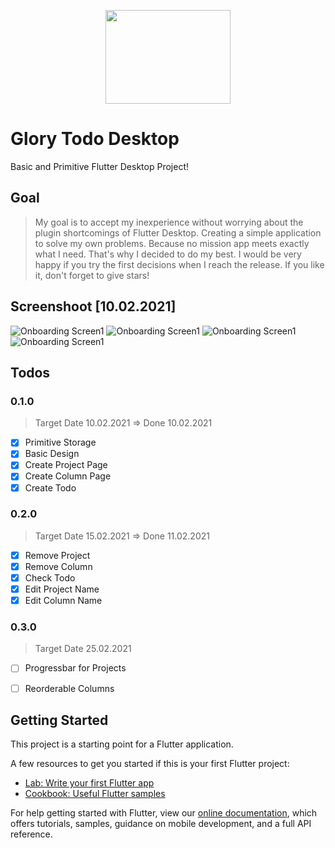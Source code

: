 <p align="center">
  <img src="https://github.com/yessGlory17/glory_todo_desktop/blob/main/assets/logo.png" width="200" height="150" />
</p>


# Glory Todo Desktop

Basic and Primitive Flutter Desktop Project!

## Goal
> My goal is to accept my inexperience without worrying about the plugin shortcomings of Flutter Desktop. Creating a simple application to solve my own problems. Because no mission app meets exactly what I need. That's why I decided to do my best. I would be very happy if you try the first decisions when I reach the release. If you like it, don't forget to give stars!
## Screenshoot [10.02.2021]
  ![Onboarding Screen1](https://github.com/yessGlory17/glory_todo_desktop/blob/main/screenshoots/Ekran%20Al%C4%B1nt%C4%B1s%C4%B1.JPG)
  ![Onboarding Screen1](https://github.com/yessGlory17/glory_todo_desktop/blob/main/screenshoots/Ekran%20Al%C4%B1nt%C4%B1s%C4%B12.JPG)
  ![Onboarding Screen1](https://github.com/yessGlory17/glory_todo_desktop/blob/main/screenshoots/Ekran%20Al%C4%B1nt%C4%B1s%C4%B13.JPG)
  ![Onboarding Screen1](https://github.com/yessGlory17/glory_todo_desktop/blob/main/screenshoots/Ekran%20Al%C4%B1nt%C4%B1s%C4%B14.JPG)


## Todos
  ### 0.1.0
  > Target Date 10.02.2021 => Done 10.02.2021
   - [x] Primitive Storage 
   - [x] Basic Design 
   - [x] Create Project Page 
   - [x] Create Column Page 
   - [x] Create Todo 
### 0.2.0
 > Target Date 15.02.2021 => Done 11.02.2021
  - [x] Remove Project
  - [x] Remove Column
  - [x] Check Todo
  - [x] Edit Project Name
  - [x] Edit Column Name
  
### 0.3.0
 > Target Date 25.02.2021
  - [ ] Progressbar for Projects
  - [ ] Reorderable Columns
  
  
## Getting Started

This project is a starting point for a Flutter application.

A few resources to get you started if this is your first Flutter project:

- [Lab: Write your first Flutter app](https://flutter.dev/docs/get-started/codelab)
- [Cookbook: Useful Flutter samples](https://flutter.dev/docs/cookbook)

For help getting started with Flutter, view our
[online documentation](https://flutter.dev/docs), which offers tutorials,
samples, guidance on mobile development, and a full API reference.
